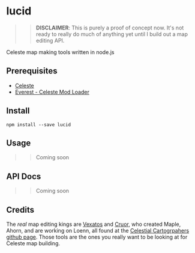 # lucid

>> **DISCLAIMER**: This is purely a proof of concept now. It's not ready to really do much of anything yet until I build out a map editing API.

Celeste map making tools written in node.js

## Prerequisites

* [Celeste](http://www.celestegame.com/)
* [Everest - Celeste Mod Loader](https://everestapi.github.io/)

## Install

```
npm install --save lucid
```

## Usage

>> Coming soon

## API Docs

>> Coming soon

## Credits

The _real_ map editing kings are [Vexatos](https://github.com/Vexatos) and [Cruor](https://github.com/Cruor), who created Maple, Ahorn, and are working on Loenn, all found at the [Celestial Cartogrpahers github page](https://github.com/CelestialCartographers). Those tools are the ones you really want to be looking at for Celeste map building.
